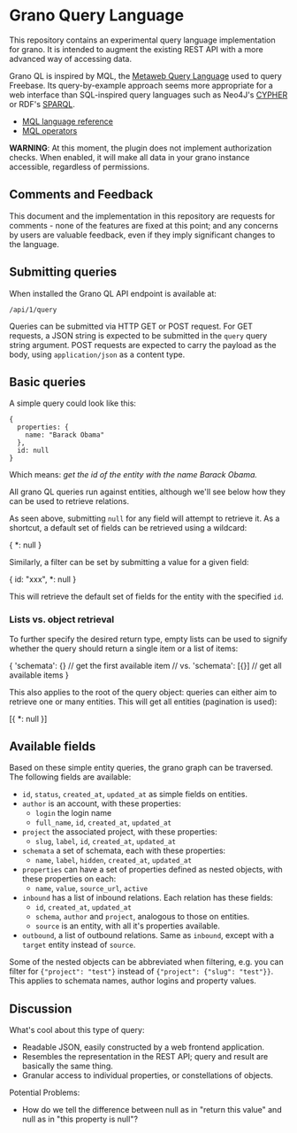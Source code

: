 # Grano Query Language

This repository contains an experimental query language implementation for grano. It is
intended to augment the existing REST API with a more advanced way of accessing data.

Grano QL is inspired by MQL, the [Metaweb Query Language](http://wiki.freebase.com/wiki/MQL)
used to query Freebase. Its query-by-example approach seems more appropriate for a web
interface than SQL-inspired query languages such as Neo4J's [CYPHER](http://docs.neo4j.org/chunked/stable/cypher-query-lang.html)
or RDF's [SPARQL](http://www.w3.org/TR/rdf-sparql-query/).

* [MQL language reference](http://mql.freebaseapps.com/ch03.html)
* [MQL operators](http://wiki.freebase.com/wiki/MQL_operators)

**WARNING**: At this moment, the plugin does not implement authorization
checks. When enabled, it will make all data in your grano instance
accessible, regardless of permissions.


## Comments and Feedback

This document and the implementation in this repository are requests for
comments - none of the features are fixed at this point; and any
concerns by users are valuable feedback, even if they imply significant
changes to the language. 


## Submitting queries

When installed the Grano QL API endpoint is available at:

	/api/1/query

Queries can be submitted via HTTP GET or POST request. For GET requests, a JSON string is expected to be submitted in the ``query`` query string argument. POST requests are expected to carry the payload as the body, using ``application/json`` as a content type.


## Basic queries

A simple query could look like this:

    {
      properties: {
        name: "Barack Obama"
      },
      id: null
    }

Which means: *get the id of the entity with the name Barack Obama.* 

All grano QL queries run against entities, although we'll see below how
they can be used to retrieve relations.

As seen above, submitting ``null`` for any field will attempt to retrieve
it. As a shortcut, a default set of fields can be retrieved using a
wildcard:

  {
    *: null
  }

Similarly, a filter can be set by submitting a value for a given field:

  {
    id: "xxx",
    *: null
  }

This will retrieve the default set of fields for the entity with the
specified ``id``.


### Lists vs. object retrieval

To further specify the desired return type, empty lists can be used to signify
whether the query should return a single item or a list of items:

  {
    'schemata': {} // get the first available item
    // vs.
    'schemata': [{}] // get all available items
  }

This also applies to the root of the query object: queries can either
aim to retrieve one or many entities. This will get all entities
(pagination is used):

  [{
    *: null
  }]


## Available fields

Based on these simple entity queries, the grano graph can be traversed.
The following fields are available:

* ``id``, ``status``, ``created_at``, ``updated_at`` as simple fields on
  entities.
* ``author`` is an account, with these properties:
  * ``login`` the login name
  * ``full_name``, ``id``, ``created_at``, ``updated_at``
* ``project`` the associated project, with these properties:
  * ``slug``, ``label``, ``id``, ``created_at``, ``updated_at``
* ``schemata`` a set of schemata, each with these properties:
  * ``name``, ``label``, ``hidden``, ``created_at``, ``updated_at``
* ``properties`` can have a set of properties defined as nested objects,
  with these properties on each:
  * ``name``, ``value``, ``source_url``, ``active``
* ``inbound`` has a list of inbound relations. Each relation has these
  fields: 
  * ``id``, ``created_at``, ``updated_at``
  * ``schema``, ``author`` and ``project``, analogous to those on entities.
  * ``source`` is an entity, with all it's properties available.
* ``outbound``, a list of outbound relations. Same as ``inbound``,
  except with a ``target`` entity instead of ``source``.

Some of the nested objects can be abbreviated when filtering, e.g. you
can filter for ``{"project": "test"}`` instead of ``{"project": {"slug":
"test"}}``. This applies to schemata names, author logins and property
values.

## Discussion

What's cool about this type of query:

* Readable JSON, easily constructed by a web frontend application. 
* Resembles the representation in the REST API; query and result are basically the same thing.
* Granular access to individual properties, or constellations of objects.

Potential Problems:

* How do we tell the difference between null as in "return this value" and null as in "this property is null"?


